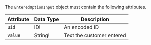 The `EnteredOptionInput` object must contain the following attributes.

Attribute |  Data Type | Description
--- | --- | ---
`uid` | ID! | An encoded ID
`value` | String! | Text the customer entered
